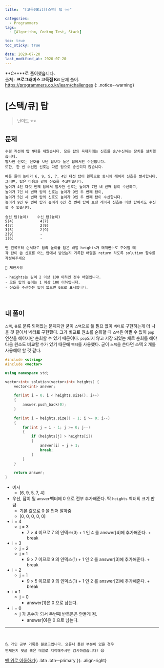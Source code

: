 ```yaml
---
title:  "[고득점Kit][스택] 탑 ⭐⭐" 

categories:
  - Programmers
tags:
  - [Algorithm, Coding Test, Stack]

toc: true
toc_sticky: true

date: 2020-07-20
last_modified_at: 2020-07-20
---
```


**C++**로 풀이했습니다.  
출처 : **프로그래머스 고득점 Kit** 문제 풀이. <https://programmers.co.kr/learn/challenges>
{: .notice--warning}

# [스택/큐] 탑 

> 난이도 ⭐⭐

## 문제 

```
수평 직선에 탑 N대를 세웠습니다. 모든 탑의 꼭대기에는 신호를 송/수신하는 장치를 설치했습니다. 
발사한 신호는 신호를 보낸 탑보다 높은 탑에서만 수신합니다. 
또한, 한 번 수신된 신호는 다른 탑으로 송신되지 않습니다.

예를 들어 높이가 6, 9, 5, 7, 4인 다섯 탑이 왼쪽으로 동시에 레이저 신호를 발사합니다. 
그러면, 탑은 다음과 같이 신호를 주고받습니다. 
높이가 4인 다섯 번째 탑에서 발사한 신호는 높이가 7인 네 번째 탑이 수신하고, 
높이가 7인 네 번째 탑의 신호는 높이가 9인 두 번째 탑이, 
높이가 5인 세 번째 탑의 신호도 높이가 9인 두 번째 탑이 수신합니다. 
높이가 9인 두 번째 탑과 높이가 6인 첫 번째 탑이 보낸 레이저 신호는 어떤 탑에서도 수신할 수 없습니다.

송신 탑(높이)	수신 탑(높이)
5(4)	        4(7)
4(7)	        2(9)
3(5)	        2(9)
2(9)	        -
1(6)	        -

맨 왼쪽부터 순서대로 탑의 높이를 담은 배열 heights가 매개변수로 주어질 때 
각 탑이 쏜 신호를 어느 탑에서 받았는지 기록한 배열을 return 하도록 solution 함수를 작성해주세요
```
```
📢 제한사항

- heights는 길이 2 이상 100 이하인 정수 배열입니다.
- 모든 탑의 높이는 1 이상 100 이하입니다.
- 신호를 수신하는 탑이 없으면 0으로 표시합니다.
```

<br>

## 내 풀이 

`스택`, `큐`로 분류 되어있는 문제지만 굳이 `스택`으로 풀 필요 없이 `벡터`로 구현하는게 더 나을 것 같아서 벡터로 구현했다. 크기 비교로 원소를 순회할 때 `스택`은 어쩔 수 없이 `pop` 연산을 해야지만 순회할 수 있기 때문이다. `pop`되지 않고 저장 되있는 체로 순회를 해야 다음 원소도 비교할 수가 있기 때문에 `벡터`를 사용했다. 굳이 `스택`을 쓴다면 스택 2 개를 사용해야 할 것 같다.

```cpp
#include <string>
#include <vector>

using namespace std;

vector<int> solution(vector<int> heights) {
    vector<int> answer;
    
    for(int i = 0; i < heights.size(); i++)
    {
        answer.push_back(0);
    }
    
    for(int i = heights.size() - 1; i >= 0; i--)
    {
        for(int j = i - 1; j >= 0; j--)
        {
            if (heights[j] > heights[i])
            {
                answer[i] = j + 1;
                break;
            }
        }
    }
    
    return answer;
}
```

- 예시
  - [6, 9, 5, 7, 4]	
- 우선, 답이 될 `answer`벡터에 0 으로 전부 추가해준다. 딱 `heights` 벡터의 크기 만큼.
  - 기본 값으로 0 을 먼저 깔아줌
  - [0, 0, 0, 0, 0]
- i = 4
  - j = 3
    - 7 > 4 이므로 7 의 인덱스(3) + 1 인 4 를 answer[4]에 추가해준다. + break
- i = 3
  - j = 2
  - j = 1
    - 9 > 7 이므로 9 의 인덱스(1) + 1 인 2 를 answer[3]에 추가해준다. + break
- i = 2
  - j = 1
    - 9 > 5 이므로 9 의 인덱스(1) + 1 인 2 를 answer[2]에 추가해준다. + break
- i = 1
  - j = 0
    - answer[1]은 0 으로 남는다.
- i = 0 
  - j 가 음수가 되서 두번째 반복문은 안돌게 됨. 
    - answer[0]은 0 으로 남는다.

***
<br>

    🌜 개인 공부 기록용 블로그입니다. 오류나 틀린 부분이 있을 경우 
    언제든지 댓글 혹은 메일로 지적해주시면 감사하겠습니다! 😄

[맨 위로 이동하기](#){: .btn .btn--primary }{: .align-right}